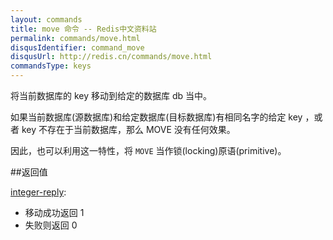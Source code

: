 ```yaml
---
layout: commands
title: move 命令 -- Redis中文资料站
permalink: commands/move.html
disqusIdentifier: command_move
disqusUrl: http://redis.cn/commands/move.html
commandsType: keys
---
```


将当前数据库的 key 移动到给定的数据库 db 当中。

如果当前数据库(源数据库)和给定数据库(目标数据库)有相同名字的给定 key ，或者 key 不存在于当前数据库，那么 MOVE 没有任何效果。

因此，也可以利用这一特性，将 `MOVE` 当作锁(locking)原语(primitive)。

##返回值

[integer-reply](/topics/protocol.html#integer-reply):

- 移动成功返回 1
- 失败则返回 0
